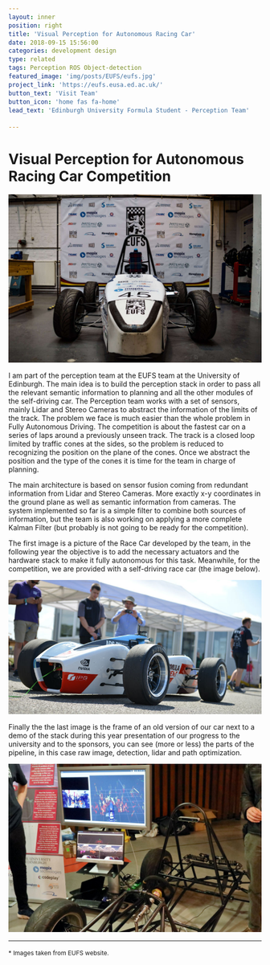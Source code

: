 ```yaml
---
layout: inner
position: right
title: 'Visual Perception for Autonomous Racing Car'
date: 2018-09-15 15:56:00
categories: development design
type: related
tags: Perception ROS Object-detection
featured_image: 'img/posts/EUFS/eufs.jpg'
project_link: 'https://eufs.eusa.ed.ac.uk/'
button_text: 'Visit Team'
button_icon: 'home fas fa-home'
lead_text: 'Edinburgh University Formula Student - Perception Team'

---
```


# Visual Perception for Autonomous Racing Car Competition

![eufs](/img/posts/EUFS/eufs.jpg)

I am part of the perception team at the EUFS team at the University of Edinburgh. The main idea is to build the perception stack in order to pass all the relevant semantic information to planning and all the other modules of the self-driving car. The Perception team works with a set of sensors, mainly Lidar and Stereo Cameras to abstract the information of the limits of the track. The problem we face is much easier than the whole problem in Fully Autonomous Driving. The competition is about the fastest car on a series of laps around a previously unseen track. The track is a closed loop limited by traffic cones at the sides, so the problem is reduced to recognizing the position on the plane of the cones. Once we abstract the position and the type of the cones it is time for the team in charge of planning.

The main architecture is based on sensor fusion coming from redundant information from Lidar and Stereo Cameras. More exactly x-y coordinates in the ground plane as well as semantic information from cameras. The system implemented so far is a simple filter to combine both sources of information, but the team is also working on applying a more complete Kalman Filter (but probably is not going to be ready for the competition).

The first image is a picture of the Race Car developed by the team, in the following year the objective is to add the necessary actuators and the hardware stack to make it fully autonomous for this task. Meanwhile, for the competition, we are provided with a self-driving race car (the image below).

![eufs2](/img/posts/EUFS/eufs2.jpg)

Finally the the last image is the frame of an old version of our car next to a demo of the stack during this year presentation of our progress to the university and to the sponsors, you can see (more or less) the parts of the pipeline, in this case raw image, detection, lidar and path optimization.

![stack](/img/posts/EUFS/stack.jpg)

------

<span style="font-size:12px">\* Images taken from EUFS website.</span>
